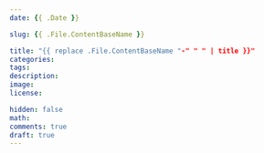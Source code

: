 ```yaml
---
date: {{ .Date }}

slug: {{ .File.ContentBaseName }}

title: "{{ replace .File.ContentBaseName "-" " " | title }}"
categories:
tags:
description:
image:
license:

hidden: false
math:
comments: true
draft: true
---
```

